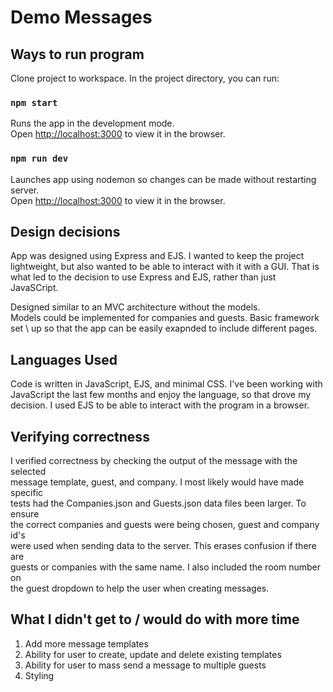 # Demo Messages 

## Ways to run program

Clone project to workspace.
In the project directory, you can run:

### `npm start`

Runs the app in the development mode.\
Open [http://localhost:3000](http://localhost:3000) to view it in the browser.

### `npm run dev`

Launches app using nodemon so changes can be made without restarting server.\
Open [http://localhost:3000](http://localhost:3000) to view it in the browser.

## Design decisions

App was designed using Express and EJS. I wanted to keep the project\
lightweight, but also wanted to be able to interact with it with a GUI. That is\
what led to the decision to use Express and EJS, rather than just JavaSCript.

Designed similar to an MVC architecture without the models.\
Models could be implemented for companies and guests. Basic framework set \ 
up so that the app can be easily exapnded to include different pages.

## Languages Used

Code is written in JavaScript, EJS, and minimal CSS. I've been working with \
JavaScript the last few months and enjoy the language, so that drove my \
decision. I used EJS to be able to interact with the program in a browser.

## Verifying correctness

I verified correctness by checking the output of the message with the selected\
message template, guest, and company. I most likely would have made specific\
tests had the Companies.json and Guests.json data files been larger. To ensure\
the correct companies and guests were being chosen, guest and company id's \
were used when sending data to the server. This erases confusion if there are \
guests or companies with the same name. I also included the room number on \
the guest dropdown to help the user when creating messages. 

## What I didn't get to / would do with more time

1. Add more message templates
2. Ability for user to create, update and delete existing templates
3. Ability for user to mass send a message to multiple guests
4. Styling
